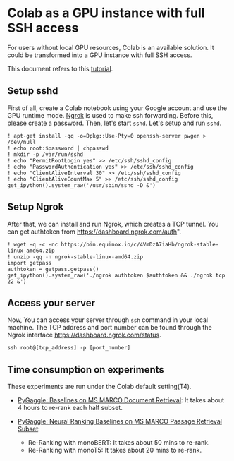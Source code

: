 # Colab as a GPU instance with full SSH access

For users without local GPU resources, Colab is an available solution. It could be transformed into a GPU instance with full SSH access.

This document refers to this [tutorial](https://imadelhanafi.com/posts/google_colal_server/).

## Setup sshd
First of all, create a Colab notebook using your Google account and use the GPU runtime mode.
[Ngrok](https://ngrok.com/) is used to make ssh forwarding. Before this, please create a password. Then, let's start `sshd`.
Let's setup and run `sshd`.
```
! apt-get install -qq -o=Dpkg::Use-Pty=0 openssh-server pwgen > /dev/null
! echo root:$password | chpasswd
! mkdir -p /var/run/sshd
! echo "PermitRootLogin yes" >> /etc/ssh/sshd_config
! echo "PasswordAuthentication yes" >> /etc/ssh/sshd_config
! echo "ClientAliveInterval 30" >> /etc/ssh/sshd_config
! echo "ClientAliveCountMax 5" >> /etc/ssh/sshd_config
get_ipython().system_raw('/usr/sbin/sshd -D &')
```

## Setup Ngrok
After that, we can install and run Ngrok, which creates a TCP tunnel.
You can get authtoken from https://dashboard.ngrok.com/auth".
```
! wget -q -c -nc https://bin.equinox.io/c/4VmDzA7iaHb/ngrok-stable-linux-amd64.zip
! unzip -qq -n ngrok-stable-linux-amd64.zip
import getpass
authtoken = getpass.getpass()
get_ipython().system_raw('./ngrok authtoken $authtoken && ./ngrok tcp 22 &')
```

## Access your server
Now, You can access your server through `ssh` command in your local machine.
The TCP address and port number can be found through the Ngrok interface https://dashboard.ngrok.com/status.
```
ssh root@[tcp_address] -p [port_number]
```

## Time consumption on experiments

These experiments are run under the Colab default setting(T4).

+ [PyGaggle: Baselines on MS MARCO Document Retrieval](https://github.com/castorini/pygaggle/blob/master/docs/experiments-msmarco-document.md): It takes about 4 hours to re-rank each half subset.

+ [PyGaggle: Neural Ranking Baselines on MS MARCO Passage Retrieval Subset](https://github.com/castorini/pygaggle/blob/master/docs/experiments-msmarco-passage-subset.md):
  + Re-Ranking with monoBERT: It takes about 50 mins to re-rank.
  + Re-Ranking with monoT5: It takes about 20 mins to re-rank.
